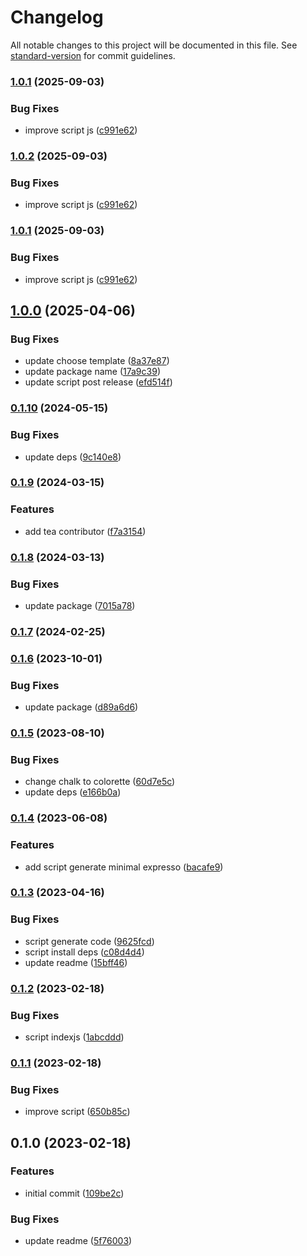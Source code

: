 # Changelog

All notable changes to this project will be documented in this file. See [standard-version](https://github.com/conventional-changelog/standard-version) for commit guidelines.

### [1.0.1](https://github.com/masb0ymas/create-expressjs-starterkit/compare/v1.0.0...v1.0.1) (2025-09-03)


### Bug Fixes

* improve script js ([c991e62](https://github.com/masb0ymas/create-expressjs-starterkit/commit/c991e62a7e35723963b6055d769c7e14c468ba1d))

### [1.0.2](https://github.com/masb0ymas/create-expressjs-starterkit/compare/v1.0.0...v1.0.2) (2025-09-03)


### Bug Fixes

* improve script js ([c991e62](https://github.com/masb0ymas/create-expressjs-starterkit/commit/c991e62a7e35723963b6055d769c7e14c468ba1d))

### [1.0.1](https://github.com/masb0ymas/create-expressjs-starterkit/compare/v1.0.0...v1.0.1) (2025-09-03)


### Bug Fixes

* improve script js ([c991e62](https://github.com/masb0ymas/create-expressjs-starterkit/commit/c991e62a7e35723963b6055d769c7e14c468ba1d))

## [1.0.0](https://github.com/masb0ymas/create-expressjs-starterkit/compare/v0.1.10...v1.0.0) (2025-04-06)


### Bug Fixes

* update choose template ([8a37e87](https://github.com/masb0ymas/create-expressjs-starterkit/commit/8a37e8734d337169e843b594aa21caf51dec356c))
* update package name ([17a9c39](https://github.com/masb0ymas/create-expressjs-starterkit/commit/17a9c3951c928cd9ddb17f46e70a4085c81fd380))
* update script post release ([efd514f](https://github.com/masb0ymas/create-expressjs-starterkit/commit/efd514ff38c63d23621e4bf91e57205d9ff214ee))

### [0.1.10](https://github.com/masb0ymas/create-expresso-app/compare/v0.1.9...v0.1.10) (2024-05-15)


### Bug Fixes

* update deps ([9c140e8](https://github.com/masb0ymas/create-expresso-app/commit/9c140e80553febd822e998aa1c7de02d1b4057c8))

### [0.1.9](https://github.com/masb0ymas/create-expresso-app/compare/v0.1.8...v0.1.9) (2024-03-15)


### Features

* add tea contributor ([f7a3154](https://github.com/masb0ymas/create-expresso-app/commit/f7a3154e3221ab926a01036096a5a9c9ef4472fe))

### [0.1.8](https://github.com/masb0ymas/create-expresso-app/compare/v0.1.7...v0.1.8) (2024-03-13)


### Bug Fixes

* update package ([7015a78](https://github.com/masb0ymas/create-expresso-app/commit/7015a78a526e59f35fb620dc63134743bfeec0f5))

### [0.1.7](https://github.com/masb0ymas/create-expresso-app/compare/v0.1.6...v0.1.7) (2024-02-25)

### [0.1.6](https://github.com/masb0ymas/create-expresso-app/compare/v0.1.5...v0.1.6) (2023-10-01)


### Bug Fixes

* update package ([d89a6d6](https://github.com/masb0ymas/create-expresso-app/commit/d89a6d6af0d8fff70a61c301d3aa94d0cd2cda5c))

### [0.1.5](https://github.com/masb0ymas/create-expresso-app/compare/v0.1.4...v0.1.5) (2023-08-10)


### Bug Fixes

* change chalk to colorette ([60d7e5c](https://github.com/masb0ymas/create-expresso-app/commit/60d7e5ca8e3466a4fe193d0a82c05fa8ded74ef3))
* update deps ([e166b0a](https://github.com/masb0ymas/create-expresso-app/commit/e166b0a294415365ba7a6bad4abedf08468494ca))

### [0.1.4](https://github.com/masb0ymas/create-expresso-app/compare/v0.1.3...v0.1.4) (2023-06-08)


### Features

* add script generate minimal expresso ([bacafe9](https://github.com/masb0ymas/create-expresso-app/commit/bacafe9902e064e46a8a4d8dc531f163e42e8068))

### [0.1.3](https://github.com/masb0ymas/create-expresso-app/compare/v0.1.2...v0.1.3) (2023-04-16)


### Bug Fixes

* script generate code ([9625fcd](https://github.com/masb0ymas/create-expresso-app/commit/9625fcd7eac04ad3fa7a9cf7dc14b57945219f38))
* script install deps ([c08d4d4](https://github.com/masb0ymas/create-expresso-app/commit/c08d4d41e043fcfad750421cf595b993c771e860))
* update readme ([15bff46](https://github.com/masb0ymas/create-expresso-app/commit/15bff4616d7dc7aee9cc13bb73a99700d213c9c4))

### [0.1.2](https://github.com/masb0ymas/create-expresso-app/compare/v0.1.1...v0.1.2) (2023-02-18)


### Bug Fixes

* script indexjs ([1abcddd](https://github.com/masb0ymas/create-expresso-app/commit/1abcddd200e7aab0fb1ec5415b7c66f52401c8f4))

### [0.1.1](https://github.com/masb0ymas/create-expresso-app/compare/v0.1.0...v0.1.1) (2023-02-18)


### Bug Fixes

* improve script ([650b85c](https://github.com/masb0ymas/create-expresso-app/commit/650b85c5efe1eadf33bfc2ffe818de360531e0c0))

## 0.1.0 (2023-02-18)


### Features

* initial commit ([109be2c](https://github.com/masb0ymas/create-expresso-app/commit/109be2c6013db1e3361953249a05ce7c0349bb8c))


### Bug Fixes

* update readme ([5f76003](https://github.com/masb0ymas/create-expresso-app/commit/5f760035c5b01f5b7de485c608b59e01fbb83f97))
